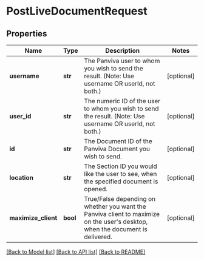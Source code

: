 # PostLiveDocumentRequest

## Properties

Name | Type | Description | Notes
------------ | ------------- | ------------- | -------------
**username** | **str** | The Panviva user to whom you wish to send the result. (Note: Use username OR userId, not both.) | [optional]
**user_id** | **str** | The numeric ID of the user to whom you wish to send the result. (Note: Use username OR userId, not both.) | [optional]
**id** | **str** | The Document ID of the Panviva Document you wish to send. | [optional]
**location** | **str** | The Section ID you would like the user to see, when the specified document is opened. | [optional]
**maximize_client** | **bool** | True/False depending on whether you want the Panviva client to maximize on the user&#39;s desktop, when the document is delivered. | [optional]

[[Back to Model list]](../README.md#documentation-for-models) [[Back to API list]](../README.md#documentation-for-api-endpoints) [[Back to README]](../README.md)
